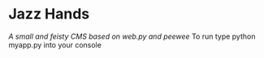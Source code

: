 Jazz Hands
===========

*A small and feisty CMS based on web.py and peewee*
To run type python myapp.py into your console
